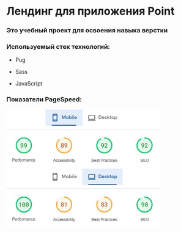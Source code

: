 <body></body>
    <h1>Лендинг для приложения Point</h1>
    <h3>Это учебный проект для освоения навыка верстки</h3>
    <h3>Используемый стек технологий:</h3>
    <ul>
        <li>
            <p>Pug</p>
        </li>
        <li>
            <p>Sass</p>
        </li>
        <li>
            <p>JavaScript</p>
        </li>
    </ul>
    <h3>Показатели PageSpeed:</h3>
    <img src="page-speed-mobile.jpg" alt=""width="400">
    <img src="page-speed-desktop.jpg" alt=""width="400">
</body>